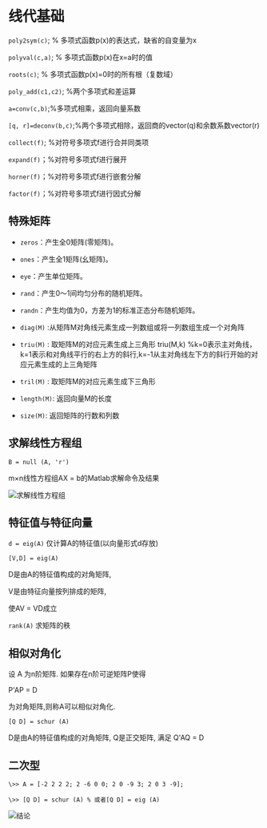 # 线代基础

`poly2sym(c)`; % 多项式函数p(x)的表达式，缺省的自变量为x

`polyval(c,a)`; % 多项式函数p(x)在x=a时的值

`roots(c)`; % 多项式函数p(x)=0时的所有根（复数域）

`poly_add(c1,c2)`; %两个多项式和差运算

`a=conv(c,b)`;%多项式相乘，返回向量系数

`[q, r]=deconv(b,c)`;%两个多项式相除，返回商的vector(q)和余数系数vector(r)

`collect(f)`; %对符号多项式f进行合并同类项

`expand(f)`；%对符号多项式f进行展开

`horner(f)`；%对符号多项式f进行嵌套分解

`factor(f)`；%对符号多项式f进行因式分解

## 特殊矩阵

- `zeros`：产生全0矩阵(零矩阵)。

- `ones`：产生全1矩阵(幺矩阵)。

- `eye`：产生单位矩阵。

- `rand`：产生0～1间均匀分布的随机矩阵。

- `randn`：产生均值为0，方差为1的标准正态分布随机矩阵。

- `diag(M)` :从矩阵M对角线元素生成一列数组或将一列数组生成一个对角阵

- `triu(M)` :  取矩阵M的对应元素生成上三角形
triu(M,k)  %k=0表示主对角线，k=1表示和对角线平行的右上方的斜行,k=-1从主对角线左下方的斜行开始的对应元素生成的上三角矩阵
- `tril(M)` : 取矩阵M的对应元素生成下三角形

- `length(M)`: 返回向量M的长度

- `size(M)`: 返回矩阵的行数和列数

## 求解线性方程组

`B = null (A, 'r')`

m×n线性方程组AX = b的Matlab求解命令及结果

![求解线性方程组](https://cdn.jsdelivr.net/gh/DavinciEvans/Imgs-bed@master/gallery/QQ截图20200701112901.png)

## 特征值与特征向量

`d = eig(A)` 仅计算A的特征值(以向量形式d存放)

`[V,D] = eig(A)`

D是由A的特征值构成的对角矩阵,

V是由特征向量按列排成的矩阵,

使AV = VD成立

`rank(A)` 求矩阵的秩

## 相似对角化

设 A 为n阶矩阵. 如果存在n阶可逆矩阵P使得

P'AP = D

为对角矩阵,则称A可以相似对角化.

`[Q D] = schur (A)`

D是由A的特征值构成的对角矩阵,
Q是正交矩阵, 满足 Q'AQ = D

## 二次型

`\>> A = [-2 2 2 2; 2 -6 0 0; 2 0 -9 3; 2 0 3 -9];`

`\>> [Q D] = schur (A) % 或者[Q D] = eig (A)`

![结论](https://cdn.jsdelivr.net/gh/DavinciEvans/Imgs-bed@master/gallery/QQ截图20200701115643.png)
